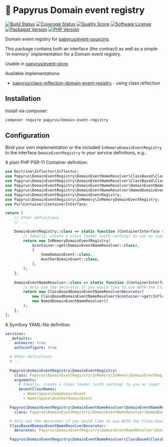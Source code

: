 # 📜 Papyrus Domain event registry
[![Build Status](https://scrutinizer-ci.com/g/papyrusphp/domain-event-registry/badges/build.png?b=main)](https://github.com/papyrusphp/domain-event-registry/actions)
[![Coverage Status](https://img.shields.io/scrutinizer/coverage/g/papyrusphp/domain-event-registry.svg?style=flat)](https://scrutinizer-ci.com/g/papyrusphp/domain-event-registry/code-structure)
[![Quality Score](https://img.shields.io/scrutinizer/g/papyrusphp/domain-event-registry.svg?style=flat)](https://scrutinizer-ci.com/g/papyrusphp/domain-event-registry)
[![Software License](https://img.shields.io/badge/license-MIT-brightgreen.svg?style=flat)](LICENSE)
[![Packagist Version](https://img.shields.io/packagist/v/papyrus/domain-event-registry.svg?style=flat&include_prereleases)](https://packagist.org/packages/papyrus/domain-event-registry)
[![PHP Version](https://img.shields.io/badge/php-%5E8.1-8892BF.svg?style=flat)](http://www.php.net)

Domain event registry for [papyrus/event-sourcing](https://github.com/papyrusphp/event-sourcing).

This package contains both an interface (the contract) as well as a simple 'in memory' implementation for a Domain event registry.  

Usable in [papyrus/event-store](https://github.com/papyrusphp/event-store).

Available implementations:
- [papyrus/class-reflection-domain-event-registry](https://github.com/papyrusphp/class-reflection-domain-event-registry) - using class reflection

## Installation
Install via composer:
```bash
composer require papyrus/domain-event-registry
```

## Configuration
Bind your own implementation or the included `InMemoryDomainEventRegistry` to the interface `DomainEventRegistry` in your service definitions, e.g.:

A plain PHP PSR-11 Container definition:

```php
use Doctrine\Inflector\Inflector;
use Papyrus\DomainEventRegistry\DomainEventNameResolver\ClassBased\ClassBasedDomainEventNameResolver;
use Papyrus\DomainEventRegistry\DomainEventNameResolver\ClassBased\ClassBasedDomainEventNameResolverDecorator;
use Papyrus\DomainEventRegistry\DomainEventNameResolver\DomainEventNameResolver;
use Papyrus\DomainEventRegistry\DomainEventNameResolver\NamedDomainEvent\NamedDomainEventNameResolver;
use Papyrus\DomainEventRegistry\DomainEventRegistry;
use Papyrus\DomainEventRegistry\InMemory\InMemoryDomainEventRegistry;
use Psr\Container\ContainerInterface;

return [
    // Other definitions
    // ...

    DomainEventRegistry::class => static function (ContainerInterface $container): DomainEventRegistry {
        // Ideally, create a class loader (with caching) to use as input for the registry
        return new InMemoryDomainEventRegistry(
            $container->get(DomainEventNameResolver::class),
            [
                SomeDomainEvent::class,
                AnotherDomainEvent::class,
            ],
        );
    },
    
    DomainEventNameResolver::class => static function (ContainerInterface $container): DomainEventNameResolver {
        // Only use the decorator if you would like to use BOTH the Class-based- as Named- DomainEventNameResolver
        return new ClassBasedDomainEventNameResolverDecorator(
            new ClassBasedDomainEventNameResolver($container->get(Inflector::class)),
            new NamedDomainEventNameResolver()
        );    
    }, 
];
```
A Symfony YAML-file definition:
```yaml
services:
  _defaults:
    autowire: true
    autoconfigure: true

  # Other definitions
  # ...
  
  Papyrus\DomainEventRegistry\DomainEventRegistry:
    class: Papyrus\DomainEventRegistry\InMemory\InMemoryDomainEventRegistry
    arguments:
      # Ideally, create a class loader (with caching) to use as input for the registry
      $eventClassNames:
        - Name\Space\SomeDomainEvent
        - Name\Space\AnotherDomainEvent

  Papyrus\DomainEventRegistry\DomainEventNameResolver\DomainEventNameResolver:
    class: Papyrus\DomainEventRegistry\DomainEventNameResolver\NamedDomainEvent\NamedDomainEventNameResolver

  # Only use the decorator if you would like to use BOTH the Class-based- as Named- DomainEventNameResolver
  ClassBasedDomainEventNameResolverDecorator:
    decorates: Papyrus\DomainEventRegistry\DomainEventNameResolver\DomainEventNameResolver

  Papyrus\DomainEventRegistry\DomainEventNameResolver\ClassBased\ClassBasedDomainEventNameResolver: ~
```
